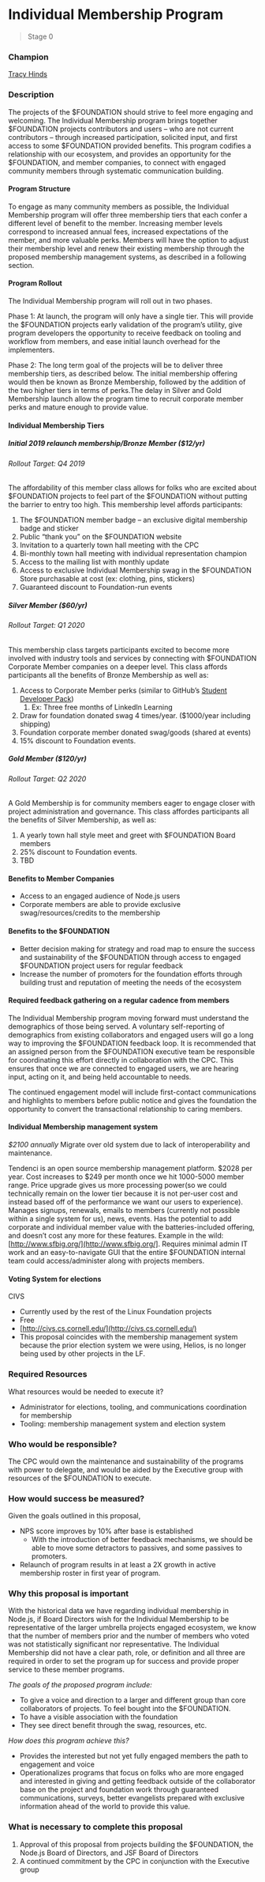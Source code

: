 # Individual Membership Program
>  Stage 0

### Champion
[Tracy Hinds](https://github.com/hackygolucky)

### Description

The projects of the $FOUNDATION should strive to feel more engaging and welcoming. The Individual Membership program brings together $FOUNDATION projects contributors and users – who are not current contributors – through increased participation, solicited input, and first access to some $FOUNDATION provided benefits. This program codifies a relationship with our ecosystem, and provides an opportunity for the $FOUNDATION, and member companies, to connect with engaged community members through systematic communication building.

#### Program Structure

To engage as many community members as possible, the Individual Membership program will offer three membership tiers that each confer a different level of benefit to the member. Increasing member levels correspond to increased annual fees, increased expectations of the member, and more valuable perks. Members will have the option to adjust their membership level and renew their existing membership through the proposed membership management systems, as described in a following section.

#### Program Rollout

The Individual Membership program will roll out in two phases. 

Phase 1: At launch, the program will only have a single tier. This will provide the $FOUNDATION projects early validation of the program’s utility, give program developers the opportunity to receive feedback on tooling and workflow from members, and ease initial launch overhead for the implementers.

Phase 2: The long term goal of the projects will be to deliver three membership tiers, as described below. The initial membership offering would then be known as Bronze Membership, followed by the addition of the two higher tiers in terms of perks.The delay in Silver and Gold Membership launch allow the program time to recruit corporate member perks and mature enough to provide value.

#### Individual Membership Tiers

##### Initial 2019 relaunch membership/Bronze Member ($12/yr) 

###### Rollout Target: Q4 2019

The affordability of this member class allows for folks who are excited about $FOUNDATION projects to feel part of the $FOUNDATION without putting the barrier to entry too high. This membership level affords participants:

1. The $FOUNDATION member badge – an exclusive digital membership badge and sticker 
2. Public “thank you” on the $FOUNDATION website 
3. Invitation to a quarterly town hall meeting with the CPC 
4. Bi-monthly town hall meeting with individual representation champion 
5. Access to the mailing list with monthly update 
6. Access to exclusive Individual Membership swag in the $FOUNDATION Store purchasable at cost (ex: clothing, pins, stickers) 
7. Guaranteed discount to Foundation-run events

##### Silver Member ($60/yr) 

###### Rollout Target: Q1 2020

This membership class targets participants excited to become more involved with industry tools and services by connecting with $FOUNDATION Corporate Member companies on a deeper level. This class affords participants all the benefits of Bronze Membership as well as:

1. Access to Corporate Member perks (similar to GitHub’s [Student Developer Pack](https://education.github.com/pack)) 
    1. Ex: Three free months of LinkedIn Learning 
2. Draw for foundation donated swag 4 times/year. ($1000/year including shipping) 
3. Foundation corporate member donated swag/goods (shared at events) 
4. 15% discount to Foundation events. 
  
##### Gold Member ($120/yr) 

###### Rollout Target: Q2 2020

A Gold Membership is for community members eager to engage closer with project administration and governance. This class affordes participants all the benefits of Silver Membership, as well as:

1. A yearly town hall style meet and greet with $FOUNDATION Board members 
2. 25% discount to Foundation events.
3. TBD
  
#### Benefits to Member Companies

- Access to an engaged audience of Node.js users 
- Corporate members are able to provide exclusive swag/resources/credits to the membership 

#### Benefits to the $FOUNDATION

- Better decision making for strategy and road map to ensure the success and sustainability of the $FOUNDATION through access to engaged $FOUNDATION project users for regular feedback 
- Increase the number of promoters for the foundation efforts through building trust and reputation of meeting the needs of the ecosystem 
  
#### Required feedback gathering on a regular cadence from members 

The Individual Membership program moving forward must understand the demographics of those being served. A voluntary self-reporting of demographics from existing collaborators and engaged users will go a long way to improving the $FOUNDATION feedback loop. It is recommended that an assigned person from the $FOUNDATION executive team be responsible for coordinating this effort directly in collaboration with the CPC. This ensures that once we are connected to engaged users, we are hearing input, acting on it, and being held accountable to needs.

The continued engagement model will include first-contact communications and highlights to members before public notice and gives the foundation the opportunity to convert the transactional relationship to caring members. 

#### Individual Membership management system

*$2100 annually*
Migrate over old system due to lack of interoperability and maintenance.

Tendenci is an open source membership management platform. $2028 per year. Cost increases to $249 per month once we hit 1000-5000 member range. Price upgrade gives us more processing power(so we could technically remain on the lower tier because it is not per-user cost and instead based off of the performance we want our users to experience). Manages signups, renewals, emails to members (currently not possible within a single system for us), news, events. Has the potential to add corporate and individual member value with the batteries-included offering, and doesn’t cost any more for these features. Example in the wild: [http://www.sfbig.org/](http://www.sfbig.org/]. Requires minimal admin IT work and an easy-to-navigate GUI that the entire $FOUNDATION internal team could access/administer along with projects members.  
  
#### Voting System for elections
CIVS

- Currently used by the rest of the Linux Foundation projects 
- Free 
- [http://civs.cs.cornell.edu/](http://civs.cs.cornell.edu/) 
- This proposal coincides with the membership management system because the prior election system we were using, Helios, is no longer being used by other projects in the LF.
  

### Required Resources

What resources would be needed to execute it?

- Administrator for elections, tooling, and communications coordination for membership 
- Tooling: membership management system and election system 
  

### Who would be responsible?

The CPC would own the maintenance and sustainability of the programs with power to delegate, and would be aided by the Executive group with resources of the $FOUNDATION to execute.

### How would success be measured?

Given the goals outlined in this proposal,

- NPS score improves by 10% after base is established 
    - With the introduction of better feedback mechanisms, we should be able to move some detractors to passives, and some passives to promoters. 
- Relaunch of program results in at least a 2X growth in active membership roster in first year of program. 

### Why this proposal is important

With the historical data we have regarding individual membership in Node.js, if Board Directors wish for the Individual Membership to be representative of the larger umbrella projects engaged ecosystem, we know that the number of members prior and the number of members who voted was not statistically significant nor representative. The Individual Membership did not have a clear path, role, or definition and all three are required in order to set the program up for success and provide proper service to these member programs. 

*The goals of the proposed program include:*

- To give a voice and direction to a larger and different group than core collaborators of projects. To feel bought into the $FOUNDATION. 
- To have a visible association with the foundation 
- They see direct benefit through the swag, resources, etc. 

*How does this program achieve this?*

- Provides the interested but not yet fully engaged members the path to engagement and voice 
- Operationalizes programs that focus on folks who are more engaged and interested in giving and getting feedback outside of the collaborator base on the project and foundation work through guaranteed communications, surveys, better evangelists prepared with exclusive information ahead of the world to provide this value. 

### What is necessary to complete this proposal

1. Approval of this proposal from projects building the $FOUNDATION, the Node.js Board of Directors, and JSF Board of Directors
2. A continued commitment by the CPC in conjunction with the Executive group
